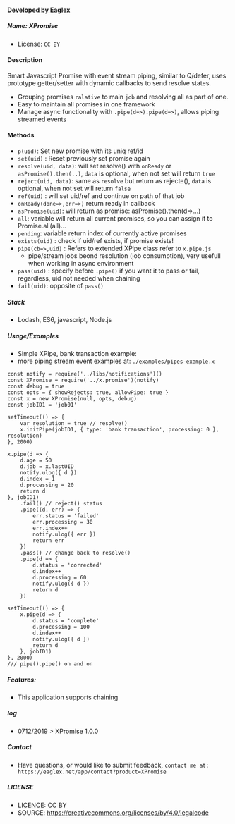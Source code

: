 #### [ Developed by Eaglex ](http://eaglex.net)
##### Name: XPromise
* License: `CC BY` 


#### Description
Smart Javascript Promise with event stream piping, similar to Q/defer, uses prototype getter/setter with dynamic callbacks to send resolve states.
- Grouping promises `ralative` to main `job` and resolving all as part of one.
- Easy to maintain all promises in one framework
- Manage async functionality with `.pipe(d=>).pipe(d=>)`, allows piping streamed events


#### Methods
* `p(uid)`: Set new promise with its uniq ref/id
* `set(uid)` : Reset previously set promise again
* `resolve(uid, data)`: will set resolve() with `onReady` or `asPromise().then(..)`, `data` is optional,  when not set will return `true`
* `reject(uid, data)`: same as `resolve` but return as rejecte(), `data` is optional, when not set will return `false`
* `ref(uid)` : will set uid/ref and continue on path of that job
* `onReady(done=>,err=>)` return ready in callback
* `asPromise(uid)`: will return as promise: asPromise().then(d=>...)
* `all`: variable will return all current promises, so you can assign it to Promise.all(all)...
* `pending`: variable return index of currently active promises
* `exists(uid)` : check if uid/ref exists, if promise exists!
* `pipe(cb=>,uid)` :  Refers to extended XPipe class refer to `x.pipe.js`
    - pipe/stream jobs beond resolution (job consumption), very usefull when working in async environment
* `pass(uid)` : specify before `.pipe()` if you want it to pass or fail, regardless, uid not needed when chaining 
* `fail(uid)`: opposite of `pass()`

##### Stack
 - Lodash, ES6, javascript, Node.js


##### Usage/Examples
- Simple XPipe, bank transaction example:
- more piping stream event examples at: `./examples/pipes-example.x`
```
const notify = require('../libs/notifications')()
const XPromise = require('../x.promise')(notify)
const debug = true
const opts = { showRejects: true, allowPipe: true }
const x = new XPromise(null, opts, debug)
const jobID1 = 'job01'

setTimeout(() => {
    var resolution = true // resolve()
    x.initPipe(jobID1, { type: 'bank transaction', processing: 0 }, resolution)
}, 2000)

x.pipe(d => {
    d.age = 50
    d.job = x.lastUID
    notify.ulog({ d })
    d.index = 1
    d.processing = 20
    return d
}, jobID1)
    .fail() // reject() status
    .pipe((d, err) => {
        err.status = 'failed'
        err.processing = 30
        err.index++
        notify.ulog({ err })
        return err
    })
    .pass() // change back to resolve()
    .pipe(d => {
        d.status = 'corrected'
        d.index++
        d.processing = 60
        notify.ulog({ d })
        return d
    })

setTimeout(() => {
    x.pipe(d => {
        d.status = 'complete'
        d.processing = 100
        d.index++
        notify.ulog({ d })
        return d
    }, jobID1)
}, 2000)
/// pipe().pipe() on and on

```

##### Features:
* This application supports chaining


##### log
* 0712/2019 > XPromise 1.0.0

##### Contact
 * Have questions, or would like to submit feedback, `contact me at: https://eaglex.net/app/contact?product=XPromise`

##### LICENSE
* LICENCE: CC BY
* SOURCE: https://creativecommons.org/licenses/by/4.0/legalcode
